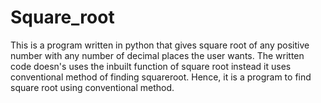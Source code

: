 # Square_root
This is a program written in python that gives square root of any positive number  with any number of decimal places the user wants.
The written code doesn's uses the inbuilt function of square root instead it uses conventional method of finding squareroot.
Hence, it is a program to find square root using conventional method.

